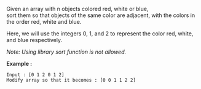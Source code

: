 <div class="markdown-content" id="problem-content">
<p>Given an array with n objects colored red, white or blue, <br/>
sort them so that objects of the same color are adjacent, with the colors in the order red, white and blue.</p>
<p>Here, we will use the integers 0, 1, and 2 to represent the color red, white, and blue respectively.</p>
<p><em>Note: Using library sort function is not allowed.</em></p>
<p><strong>Example :</strong></p>
<div class="highlighter-rouge"><pre class="highlight"><code>Input : [0 1 2 0 1 2]
Modify array so that it becomes : [0 0 1 1 2 2]
</code></pre>
</div>

</div>